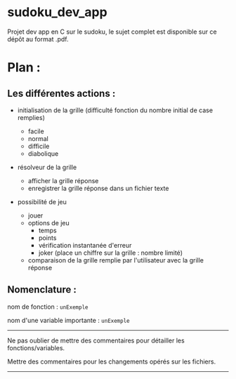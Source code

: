# sudoku_dev_app

Projet dev app en C sur le sudoku, le sujet complet est disponible sur ce dépôt au format .pdf.

# Plan :

## Les différentes actions :

- initialisation de la grille (difficulté fonction du nombre initial de case remplies)
  - facile
  - normal
  - difficile
  - diabolique

- résolveur de la grille
  - afficher la grille réponse
  - enregistrer la grille réponse dans un fichier texte

- possibilité de jeu
  - jouer
  - options de jeu
      - temps
      - points
      - vérification instantanée d'erreur
      - joker (place un chiffre sur la grille : nombre limité)
  - comparaison de la grille remplie par l'utilisateur avec la grille réponse
    
## Nomenclature :

nom de fonction : `unExemple`

nom d'une variable importante : `unExemple`

---

Ne pas oublier de mettre des commentaires pour détailler les fonctions/variables.

Mettre des commentaires pour les changements opérés sur les fichiers.

---
